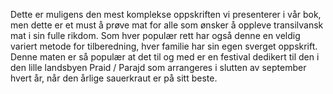 Dette er muligens den mest komplekse oppskriften vi presenterer i vår bok, men dette er et must å prøve mat for alle som ønsker å oppleve transilvansk mat i sin fulle rikdom. Som hver populær rett har også denne en veldig variert metode for tilberedning, hver familie har sin egen sverget oppskrift. Denne maten er så populær at det til og med er en festival dedikert til den i den lille landsbyen Praid / Parajd som arrangeres i slutten av september hvert år, når den årlige sauerkraut er på sitt beste.